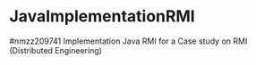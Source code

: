 # JavaImplementationRMI

#nmzz209741
 Implementation Java RMI for a Case study on RMI (Distributed Engineering)